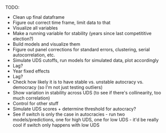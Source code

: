 TODO: 

* Clean up final dataframe
* Figure out correct time frame, limit data to that
* Visualize all variables
* Make a running variable for stability (years since last competititive election?)
* Build models and visualize them
* Figure out panel corrections for standard errors, clustering, serial autocorrelation, etc.
* Simulate UDS cutoffs, run models for simulated data, plot accordingly
* Lag?
* Year fixed effects
* Lag?
* Check how likely it is to have stable vs. unstable autocracy vs. democracy (so I'm not just testing outliers)
* Show variation in stability across UDS (to see if there's collinearity, too much correlation)
* Control for other stuff
* Simulate UDS scores + determine threshold for autocracy?
* See if switch is only the case in autocracies - run two models/predictions, one for high UDS, one for low UDS - it'd be really cool if switch only happens with low UDS
